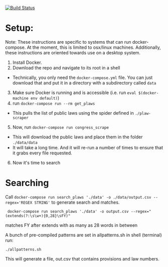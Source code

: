 [![Build Status](https://travis-ci.org/trcook/cong_scrape.svg?branch=dev)](https://travis-ci.org/trcook/cong_scrape)

# Setup:
Note: These instructions are specific to systems that can run docker-compose. At the moment, this is limited to osx/linux machines. Additionally, these instructions are oriented towards use on a desktop system.
1. Install Docker.
2. Download the repo and navigate to its root in a shell
  * Technically, you only need the `docker-compose.yml` file. You can just download that and put it in a directory with a subdirectory called `data`
3. Make sure Docker is running and is accessible (i.e. run `eval $(docker-machine env default)`)
4. run `docker-compose run --rm get_plaws`
  * This pulls the list of public laws using the spider defined in `./plaw-scraper`
5. Now, run `docker-compose run congress_scrape`
  * This will download the public laws and place them in the folder `./data/data`
  * It will take a long time. And it will re-run a number of times to ensure that it grabs every file requested.
6. Now it's time to search

# Searching

Call `docker-compose run search_plaws './data' -o ./data/output.csv --regex='REGEX STRING'` to generate search and matches.

```
 docker-compose run search_plaws './data' -o output.csv --regex="(extends(?:\s\w+){0,28}\sFY)"
```
matches FY after extends with as many as 28 words in between

A bunch of pre-compiled patterns are set in allpatterns.sh
in shell (terminal) run:
```
./allpatterns.sh
```

This will generate a file, out.csv that contains provisions and law numbers.
